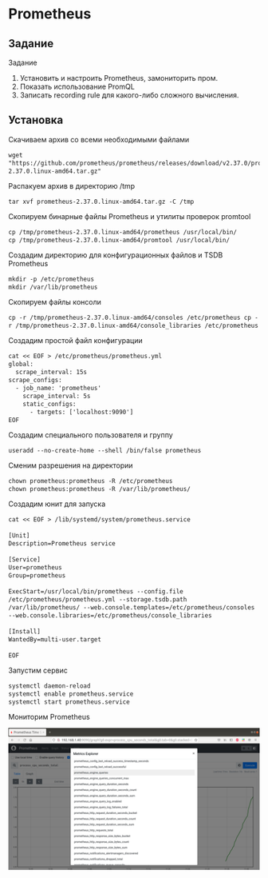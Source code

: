 # Prometheus

## Задание

Задание

1. Установить и настроить Prometheus, замониторить пром.
2. Показать использование PromQL
3. Записать recording rule для какого-либо сложного вычисления.

## Установка 
Скачиваем архив со всеми необходимыми файлами
```
wget "https://github.com/prometheus/prometheus/releases/download/v2.37.0/prometheus-2.37.0.linux-amd64.tar.gz"
```
Распакуем архив в директорию /tmp
```
tar xvf prometheus-2.37.0.linux-amd64.tar.gz -C /tmp
```
Скопируем бинарные файлы Prometheus и утилиты проверок promtool
```
cp /tmp/prometheus-2.37.0.linux-amd64/prometheus /usr/local/bin/
cp /tmp/prometheus-2.37.0.linux-amd64/promtool /usr/local/bin/ 
```
Создадим директорию для конфигурационных файлов и TSDB Prometheus
```
mkdir -p /etc/prometheus 
mkdir /var/lib/prometheus
```
Скопируем файлы консоли
```
cp -r /tmp/prometheus-2.37.0.linux-amd64/consoles /etc/prometheus cp -r /tmp/prometheus-2.37.0.linux-amd64/console_libraries /etc/prometheus
```
Создадим простой файл конфигурации 
```
cat << EOF > /etc/prometheus/prometheus.yml 
global:   
  scrape_interval: 15s 
scrape_configs:   
  - job_name: 'prometheus'     
    scrape_interval: 5s     
    static_configs:       
      - targets: ['localhost:9090'] 
EOF
```
Создадим специального пользователя и группу
```
useradd --no-create-home --shell /bin/false prometheus
```
Сменим разрешения на директории
```
chown prometheus:prometheus -R /etc/prometheus
chown prometheus:prometheus -R /var/lib/prometheus/
```
Создадим юнит для запуска
```
cat << EOF > /lib/systemd/system/prometheus.service 

[Unit] 
Description=Prometheus service 

[Service] 
User=prometheus 
Group=prometheus 

ExecStart=/usr/local/bin/prometheus --config.file /etc/prometheus/prometheus.yml --storage.tsdb.path /var/lib/prometheus/ --web.console.templates=/etc/prometheus/consoles --web.console.libraries=/etc/prometheus/console_libraries 

[Install] 
WantedBy=multi-user.target 

EOF
```
Запустим сервис 
```
systemctl daemon-reload 
systemctl enable prometheus.service 
systemctl start prometheus.service
```
Мониторим Prometheus

![](docs/prometheus_start.png)
